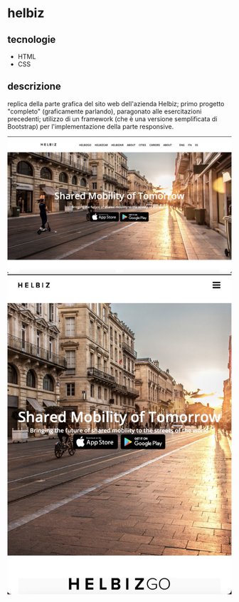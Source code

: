 # helbiz
## tecnologie
* HTML
* CSS
## descrizione
replica della parte grafica del sito web dell'azienda Helbiz; primo progetto "completo" (graficamente parlando), paragonato alle esercitazioni precedenti; utilizzo di un framework (che è una versione semplificata di Bootstrap) per l'implementazione della parte responsive.

![](foto1.jpg)
![](foto2.jpg)
